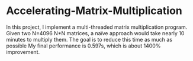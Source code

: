 # Accelerating-Matrix-Multiplication

In this project, I implement a multi-threaded matrix multiplication program. Given two N=4096 N*N matrices, a naïve approach would take nearly 10 minutes to multiply them. The goal is to reduce this time as much as possible My final performance is 0.597s, which is about 1400% improvement.
